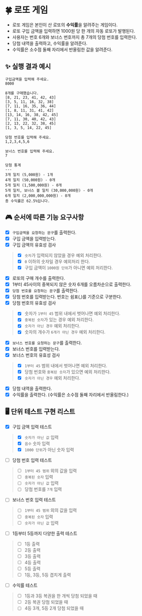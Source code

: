 # 🍀 로또 게임
- 로또 게임은 본인이 산 로또의 **수익률**을 알려주는 게임이다.
- 로또 구입 금액을 입력하면 1000원 당 한 개의 자동 로또가 발행된다.
- 사용자는 번호 6개와 보너스 번호까지 총 7개의 당첨 번호를 입력한다.
- 당첨 내역을 출력하고, 수익률을 알려준다.
- 수익률은 소수점 둘째 자리에서 반올림한 값을 알려준다.

## ✨ 실행 결과 예시
```
구입금액을 입력해 주세요.
8000

8개를 구매했습니다.
[8, 21, 23, 41, 42, 43]
[3, 5, 11, 16, 32, 38]
[7, 11, 16, 35, 36, 44]
[1, 8, 11, 31, 41, 42]
[13, 14, 16, 38, 42, 45]
[7, 11, 30, 40, 42, 43]
[2, 13, 22, 32, 38, 45]
[1, 3, 5, 14, 22, 45]

당첨 번호를 입력해 주세요.
1,2,3,4,5,6

보너스 번호를 입력해 주세요.
7

당첨 통계
---
3개 일치 (5,000원) - 1개
4개 일치 (50,000원) - 0개
5개 일치 (1,500,000원) - 0개
5개 일치, 보너스 볼 일치 (30,000,000원) - 0개
6개 일치 (2,000,000,000원) - 0개
총 수익률은 62.5%입니다.
```

## 🎮 순서에 따른 기능 요구사항
- [x] `구입금액을 요청하는 문구`를 출력한다.
- [x] 구입 금액을 입력받는다.
- [x] 구입 금액의 유효성 검사
> - [x] `숫자`가 입력되지 않았을 경우 예외 처리한다.
> - [x] `0` 이하의 숫자일 경우 예외처리 한다.
> - [x] 구입 금액이 `1000원 단위`가 아니면 예외 처리한다.
- [x] 로또의 구매 개수를 출력한다.
- [x] 1부터 45사이의 중복되지 않은 숫자 6개를 오름차순으로 출력한다.
- [x] `당첨 번호를 요청하는 문구`를 출력한다.
- [x] 당첨 번호를 입력받는다. 번호는 쉼표(,)를 기준으로 구분한다.
- [x] 당첨 번호의 유효성 검사
> - [x] 숫자가 `1부터 45` 범위 내에서 벗어나면 예외 처리한다.
> - [x] `중복된 숫자`가 있는 경우 예외 처리한다.
> - [x] `숫자가 아닌 경우` 예외 처리한다.
> - [x] 숫자의 개수가 `6개가 아닌 경우` 예외 처리한다.
- [x] `보너스 번호를 요청하는 문구`를 출력한다.
- [x] 보너스 번호를 입력받는다.
- [x] 보너스 번호의 유효성 검사
> - [x] `1부터 45` 범위 내에서 벗어나면 예외 처리한다.
> - [x] 당첨 번호와 `중복된 숫자`가 있으면 예외 처리한다.
> - [x] `숫자가 아닌 경우` 예외 처리한다.
- [x] 당첨 내역을 출력한다.
- [x] 수익률을 출력한다. (수익률은 소수점 둘째 자리에서 반올림한다.)

## 🖥️ 단위 테스트 구현 리스트
- [x] 구입 금액 입력 테스트
> - [x] `숫자가 아닌 값` 입력
> - [x] `음수` 숫자 입력
> - [x] `1000 단위`가 아닌 숫자 입력

- [ ] 당첨 번호 입력 테스트
> - [ ] `1부터 45 범위` 외의 값을 입력
> - [ ] `중복된 숫자` 입력
> - [ ] `숫자가 아닌 값` 입력
> - [ ] 당첨 번호를 `7개` 입력

- [ ] 보너스 번호 입력 테스트
> - [ ] `1부터 45 범위` 외의 값을 입력
> - [ ] `중복된 숫자` 입력
> - [ ] `숫자가 아닌 값` 입력

- [ ] 1등부터 5등까지 다양한 출력 테스트
> - [ ] 1등 출력
> - [ ] 2등 출력 
> - [ ] 3등 출력
> - [ ] 4등 출력
> - [ ] 5등 출력
> - [ ] 1등, 3등, 5등 겹치게 출력

- [ ] 수익률 테스트
> - [ ] 1등과 3등 복권을 한 개씩 당첨 되었을 때
> - [ ] 2등 복권 당첨 되었을 때
> - [ ] 4등 3개, 5등 2개 당첨 되었을 때
  